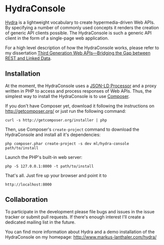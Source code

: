 HydraConsole
============

[Hydra][1] is a lightweight vocabulary to create hypermedia-driven Web APIs.
By specifying a number of commonly used concepts it renders the creation of
generic API clients possible. The HydraConsole is such a generic API client
in the form of a single-page web application.

For a high level description of how the HydraConsole works, please refer to
my dissertation
[Third Generation Web APIs—Bridging the Gap between REST and Linked Data][2].


Installation
------------

At the moment, the HydraConsole uses a [JSON-LD Processor][3] and a proxy
written in PHP to access and process responses of Web APIs. Thus, the
simplest way to install the HydraConsole is to use [Composer][4].

If you don't have Composer yet, download it following the instructions on
http://getcomposer.org/ or just run the following command:

    curl -s http://getcomposer.org/installer | php

Then, use Composer's `create-project` command to download the HydraConsole
and install all it's dependencies:

    php composer.phar create-project -s dev ml/hydra-console path/to/install

Launch the PHP's built-in web server:

    php -S 127.0.0.1:8000 -t path/to/install

That's all. Just fire up your browser and point it to

    http://localhost:8000

Collaboration
------------

To participate in the development please file bugs and issues in the
issue tracker or submit pull requests. If there's enough interest I'll
create a dedicated mailing list in the future.

You can find more information about Hydra and a demo installation of the
HydraConsole on my homepage: http://www.markus-lanthaler.com/hydra/


[1]: http://www.markus-lanthaler.com/hydra/
[2]: http://m.lanthi.com/3gen-web-apis-p171
[3]: http://m.lanthi.com/json-ld
[4]: http://getcomposer.org/
